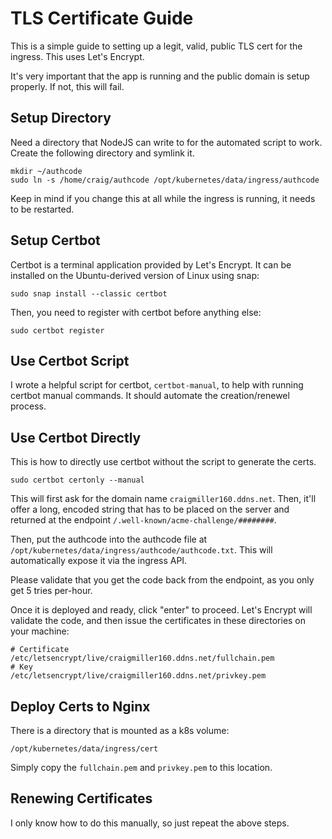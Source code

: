 # TLS Certificate Guide

This is a simple guide to setting up a legit, valid, public TLS cert for the ingress. This uses Let's Encrypt.

It's very important that the app is running and the public domain is setup properly. If not, this will fail.

## Setup Directory

Need a directory that NodeJS can write to for the automated script to work. Create the following directory and symlink it.

```
mkdir ~/authcode
sudo ln -s /home/craig/authcode /opt/kubernetes/data/ingress/authcode
```

Keep in mind if you change this at all while the ingress is running, it needs to be restarted.

## Setup Certbot

Certbot is a terminal application provided by Let's Encrypt. It can be installed on the Ubuntu-derived version of Linux using snap:

```
sudo snap install --classic certbot
```

Then, you need to register with certbot before anything else:

```
sudo certbot register
```

## Use Certbot Script

I wrote a helpful script for certbot, `certbot-manual`, to help with running certbot manual commands. It should automate the creation/renewel process.

## Use Certbot Directly

This is how to directly use certbot without the script to generate the certs.

```
sudo certbot certonly --manual
```

This will first ask for the domain name `craigmiller160.ddns.net`. Then, it'll offer a long, encoded string that has to be placed on the server and returned at the endpoint `/.well-known/acme-challenge/########`.

Then, put the authcode into the authcode file at `/opt/kubernetes/data/ingress/authcode/authcode.txt`. This will automatically expose it via the ingress API.

Please validate that you get the code back from the endpoint, as you only get 5 tries per-hour.

Once it is deployed and ready, click "enter" to proceed. Let's Encrypt will validate the code, and then issue the certificates in these directories on your machine:

```
# Certificate
/etc/letsencrypt/live/craigmiller160.ddns.net/fullchain.pem
# Key
/etc/letsencrypt/live/craigmiller160.ddns.net/privkey.pem
```

## Deploy Certs to Nginx

There is a directory that is mounted as a k8s volume:

```
/opt/kubernetes/data/ingress/cert
```

Simply copy the `fullchain.pem` and `privkey.pem` to this location.

## Renewing Certificates

I only know how to do this manually, so just repeat the above steps.